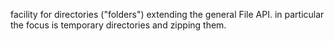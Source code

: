 facility for directories ("folders") extending the general File API.
in particular the focus is temporary directories and zipping them.
